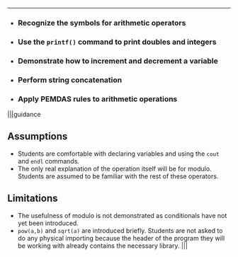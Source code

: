 ---

* ### Recognize the symbols for arithmetic operators
* ### Use the `printf()` command to print doubles and integers
* ### Demonstrate how to increment and decrement a variable
* ### Perform string concatenation
* ### Apply PEMDAS rules to arithmetic operations

|||guidance
## Assumptions
* Students are comfortable with declaring variables and using the `cout` and `endl` commands.
* The only real explanation of the operation itself will be for modulo. Students are assumed to be familiar with the rest of these operators.

## Limitations
* The usefulness of modulo is not demonstrated as conditionals have not yet been introduced.
* `pow(a,b)` and `sqrt(a)` are introduced briefly. Students are not asked to do any physical importing because the header of the program they will be working with already contains the necessary library.
|||
